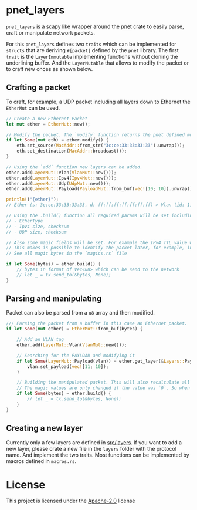 # pnet_layers

`pnet_layers` is a scapy like wrapper around the [pnet](https://crates.io/crates/pnet) crate to easily parse, craft or manipulate network packets.

For this `pnet_layers` defines two `traits` which can be implemented for `structs` that are deriving `#[packet]` defined by the `pnet` library. The first `trait` is the `LayerImmutable` implementing functions without cloning the underlining buffer. And the `LayerMutable` that allows to modify the packet or to craft new onces as shown below.  

## Crafting a packet

To craft, for example, a UDP packet including all layers down to Ethernet the `EtherMut` can be used.

```rs
// Create a new Ethernet Packet
let mut ether = EtherMut::new();

// Modify the packet. The `modify` function returns the pnet defined mutable packet to modify the different field.
if let Some(mut eth) = ether.modify() {
    eth.set_source(MacAddr::from_str("3c:ce:33:33:33:33").unwrap());
    eth.set_destination(MacAddr::broadcast());
}

// Using the `add` function new layers can be added.
ether.add(LayerMut::Vlan(VlanMut::new()));
ether.add(LayerMut::Ipv4(Ipv4Mut::new()));
ether.add(LayerMut::Udp(UdpMut::new()));
ether.add(LayerMut::Payload(PayloadMut::from_buf(vec![10; 10]).unwrap()));

println!("{ether}");
// Ether (s: 3c:ce:33:33:33:33, d: ff:ff:ff:ff:ff:ff:ff) > Vlan (id: 1) > Ipv4 (s: 0.0.0.0, d: 0.0.0.0) > Udp (s: 0, d: 0) > [10, 10, 10, 10, 10, 10, 10, 10, 10, 10]

// Using the .build() function all required params will be set including:
// - EtherType
// - Ipv4 size, checksum
// - UDP size, checksum

// Also some magic fields will be set. For example the IPv4 TTL value will be set to `MAGIC_IPV4_TTL`.
// This makes is possible to identify the packet later, for example, in a Wireshark trace. 
// See all magic bytes in the `magics.rs` file

if let Some(bytes) = ether.build() {
    // bytes in format of Vec<u8> which can be send to the network
    // let _ = tx.send_to(&bytes, None);
}
```

## Parsing and manipulating

Packet can also be parsed from a `u8` array and then modified.

```rs
/// Parsing the packet from a buffer in this case an Ethernet packet.
if let Some(mut ether) = EtherMut::from_buf(bytes) {

    // Add an VLAN tag
    ether.add(LayerMut::Vlan(VlanMut::new()));

    // Searching for the PAYLOAD and modifying it
    if let Some(LayerMut::Payload(vlan)) = ether.get_layer(&Layers::Payload) {
        vlan.set_payload(vec![11; 10]);
    }

    // Building the manipulated packet. This will also recalculate all the different checksums.
    // The magic values are only changed if the value was `0`. So when the TTL value is already set, this will not be changed to the magic value.
    if let Some(bytes) = ether.build() {
        // let _ = tx.send_to(&bytes, None);
    }
}
```

## Creating a new layer

Currently only a few layers are defined in [src/layers](src/layers/). If you want to add a new layer, please crate a new file in the `layers` folder with the protocol name. And implement the two traits. Most functions can be implemented by macros defined in `macros.rs`. 

# License
This project is licensed under the [Apache-2.0](./LICENSE) license